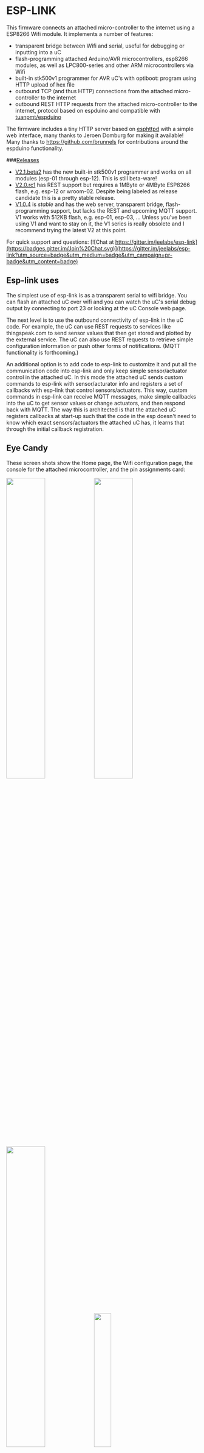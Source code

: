 ESP-LINK
========

This firmware connects an attached micro-controller to the internet using a ESP8266 Wifi module.
It implements a number of features:
- transparent bridge between Wifi and serial, useful for debugging or inputting into a uC
- flash-programming attached Arduino/AVR microcontrollers, esp8266 modules, as well as
  LPC800-series and other ARM microcontrollers via Wifi
- built-in stk500v1 programmer for AVR uC's with optiboot: program using HTTP upload of hex file
- outbound TCP (and thus HTTP) connections from the attached micro-controller to the internet
- outbound REST HTTP requests from the attached micro-controller to the internet, protocol
  based on espduino and compatible with [tuanpmt/espduino](https://github.com/tuanpmt/espduino)

The firmware includes a tiny HTTP server based on
[esphttpd](http://www.esp8266.com/viewforum.php?f=34)
with a simple web interface, many thanks to Jeroen Domburg for making it available!
Many thanks to https://github.com/brunnels for contributions around the espduino functionality.

###[Releases](https://github.com/jeelabs/esp-link/releases)

- [V2.1.beta2](https://github.com/jeelabs/esp-link/releases/tag/v2.1.beta2) has the new built-in
  stk500v1 programmer and works on all modules (esp-01 through esp-12). This is still beta-ware!
- [V2.0.rc1](https://github.com/jeelabs/esp-link/releases/tag/v2.0.rc1) has REST support but
  requires a 1MByte or 4MByte ESP8266 flash, e.g. esp-12 or wroom-02. Despite being labeled
  as release candidate this is a pretty stable release.
- [V1.0.4](https://github.com/jeelabs/esp-link/releases/tag/v1.0.4) is _stable_
  and has the web server, transparent bridge, flash-programming support, but lacks
  the REST and upcoming MQTT support. V1 works with 512KB flash, e.g. esp-01, esp-03, ...
  Unless you've been using V1 and want to stay on it, the V1 series is really obsolete and
  I recommend trying the latest V2 at this point.

For quick support and questions:
[![Chat at https://gitter.im/jeelabs/esp-link](https://badges.gitter.im/Join%20Chat.svg)](https://gitter.im/jeelabs/esp-link?utm_source=badge&utm_medium=badge&utm_campaign=pr-badge&utm_content=badge)

Esp-link uses
-------------
The simplest use of esp-link is as a transparent serial to wifi bridge. You can flash an attached
uC over wifi and you can watch the uC's serial debug output by connecting to port 23 or looking
at the uC Console web page.

The next level is to use the outbound connectivity of esp-link in the uC code. For example, the
uC can use REST requests to services like thingspeak.com to send sensor values that then get
stored and plotted by the external service.
The uC can also use REST requests to retrieve simple configuration
information or push other forms of notifications. (MQTT functionality is forthcoming.)

An additional option is to add code to esp-link to customize it and put all the communication
code into esp-link and only keep simple sensor/actuator control in the attached uC. In this
mode the attached uC sends custom commands to esp-link with sensor/acturator info and
registers a set of callbacks with esp-link that control sensors/actuators. This way, custom
commands in esp-link can receive MQTT messages, make simple callbacks into the uC to get sensor
values or change actuators, and then respond back with MQTT. The way this is architected is that
the attached uC registers callbacks at start-up such that the code in the esp doesn't need to 
know which exact sensors/actuators the attached uC has, it learns that through the initial
callback registration.

Eye Candy
---------
These screen shots show the Home page, the Wifi configuration page, the console for the
attached microcontroller, and the pin assignments card:

<img width="45%" src="https://cloud.githubusercontent.com/assets/39480/8261425/6ca395a6-167f-11e5-8e92-77150371135a.png">
<img width="45%" src="https://cloud.githubusercontent.com/assets/39480/8261427/6caf7326-167f-11e5-8085-bc8b20159b2b.png">
<img width="45%" src="https://cloud.githubusercontent.com/assets/39480/8261426/6ca7f75e-167f-11e5-827d-9a1c582ad05d.png">
<img width="30%" src="https://cloud.githubusercontent.com/assets/39480/8261658/11e6c64a-1681-11e5-82d0-ea5ec90a6ddb.png">

Hardware info
-------------
This firmware is designed for any esp8266 module.
The recommended connections for an esp-01 module are:
- URXD: connect to TX of microcontroller
- UTXD: connect to RX of microcontroller
- GPIO0: connect to RESET of microcontroller
- GPIO2: optionally connect green LED to 3.3V (indicates wifi status)

The recommended connections for an esp-12 module are:
- URXD: connect to TX of microcontroller
- UTXD: connect to RX of microcontroller
- GPIO12: connect to RESET of microcontroller
- GPIO13: connect to ISP of LPC/ARM microcontroller or to GPIO0 of esp8266 being programmed
  (not used with Arduino/AVR)
- GPIO0: optionally connect green "conn" LED to 3.3V (indicates wifi status)
- GPIO2: optionally connect yellow "ser" LED to 3.3V (indicates serial activity)

If your application has problems with the boot message that is output at ~74600 baud by the ROM
at boot time you can connect an esp-12 module as follows and choose the "swap_uart" pin assignment
in the esp-link web interface:
- GPIO13: connect to TX of microcontroller
- GPIO15: connect to RX of microcontroller
- GPIO1/UTXD: connect to RESET of microcontroller
- GPIO3/URXD: connect to ISP of LPC/ARM microcontroller or to GPIO0 of esp8266 being programmed
  (not used with Arduino/AVR)
- GPIO0: optionally connect green "conn" LED to 3.3V (indicates wifi status)
- GPIO2: optionally connect yellow "ser" LED to 3.3V (indicates serial activity)

If you are using an FTDI connector, GPIO12 goes to DTR and GPIO13 goes to CTS (or vice-versa, I've
seen both used, sigh).

The GPIO pin assignments can be changed dynamically in the web UI and are saved in flash.

Initial flashing
----------------
If you want to simply flash a pre-built firmware binary, you can download the latest
[release](https://github.com/jeelabs/esp-link/releases) and use your favorite
ESP8266 flashing tool to flash the bootloader, the firmware, and blank settings.
Detailed instructions are provided in the release notes.

_Important_: the firmware adapts automatically to the size of the flash chip using information
stored in the boot sector (address 0). This is the standard way that the esp8266 SDK detects
the flash size. What this means is that you need to set this properly when you flash the bootloader.
If you use esptool.py you can do it using the -ff and -fs options.

Wifi configuration overview
------------------
For proper operation the end state that esp-link needs to arrive at is to have it
join your pre-existing wifi network as a pure station.
However, in order to get there esp-link will start out as an access point and you'll have
to join its network to configure it. The short version is:
 1. esp-link creates a wifi access point with an SSID of the form `ESP_012ABC` (some modules
    use a different SSID form, such as `ai-thinker-012ABC`)
 2. you join your laptop or phone to esp-link's network as a station and you configure
    esp-link wifi with your network info by pointing your browser at http://192.168.4.1/
 3. esp-link starts to connect to your network while continuing to also be an access point
    ("AP+STA"), the esp-link may show up with a `esp-link.local` hostname
    (depends on your DHCP/DNS config)
 4. esp-link succeeds in connecting and shuts down its own access point after 15 seconds,
    you reconnect your laptop/phone to your normal network and access esp-link via its hostname
    or IP address

LED indicators
--------------
Assuming appropriate hardware attached to GPIO pins, the green "conn" LED will show the wifi
status as follows:
- Very short flash once a second: not connected to a network and running as AP+STA, i.e.
  trying to connect to the configured network
- Very short flash once every two seconds: not connected to a network and running as AP-only
- Even on/off at 1HZ: connected to the configured network but no IP address (waiting on DHCP)
- Steady on with very short off every 3 seconds: connected to the configured network with an
  IP address (esp-link shuts down its AP after 15 seconds)

The yellow "ser" LED will blink briefly every time serial data is sent or received by the esp-link.

Wifi configuration details
--------------------------
After you have serially flashed the module it will create a wifi access point (AP) with an
SSID of the form `ESP_012ABC` where 012ABC is a piece of the module's MAC address.
Using a laptop, phone, or tablet connect to this SSID and then open a browser pointed at
http://192.168.4.1/, you should then see the esp-link web site.

Now configure the wifi. The desired configuration is for the esp-link to be a
station on your local wifi network so you can communicate with it from all your computers.

To make this happen, navigate to the wifi page and you should see the esp-link scan
for available networks. You should then see a list of detected networks on the web page and you
can select yours.
Enter a password if your network is secure (highly recommended...) and hit the connect button.

You should now see that the esp-link has connected to your network and it should show you
its IP address. _Write it down_. You will then have to switch your laptop, phone, or tablet
back to your network and then you can connect to the esp-link's IP address or, depending on your
network's DHCP/DNS config you may be able to go to http://esp-link.local

At this point the esp-link will have switched to STA mode and be just a station on your
wifi network. These settings are stored in flash and thereby remembered through resets and
power cycles. They are also remembered when you flash new firmware. Only flashing `blank.bin`
via the serial port as indicated above will reset the wifi settings.

There is a fail-safe, which is that after a reset or a configuration change, if the esp-link
cannot connect to your network it will revert back to AP+STA mode after 15 seconds and thus
both present its `ESP_012ABC`-style network and continue trying to reconnect to the requested network.
You can then connect to the esp-link's AP and reconfigure the station part.

One open issue (#28) is that esp-link cannot always display the IP address it is getting to the browser
used to configure the ssid/password info. The problem is that the initial STA+AP mode may use
channel 1 and you configure it to connect to an AP on channel 6. This requires the ESP8266's AP
to also switch to channel 6 disconnecting you in the meantime. 

Troubleshooting
---------------
- verify that you have sufficient power, borderline power can cause the esp module to seemingly
  function until it tries to transmit and the power rail collapses
- if you just cannot flash your esp8266 module (some people call it the zombie mode) make sure you
  have gpio0 and gpio15 pulled to gnd with a 1K resistor, gpio2 tied to 3.3V with 1K resistor, and
  RX/TX connected without anything in series. If you need to level shift the signal going into the
  esp8266's RX use a 1K resistor. Use 115200 baud in the flasher.
  (For a permanent set-up I would use higher resistor values but
  when nothing seems to work these are the ones I try.)
- if the flashing succeeded, check the "conn" LED to see which mode esp-link is in (see LED info above)
- reset or power-cycle the esp-link to force it to become an access-point if it can't
  connect to your network within 15-20 seconds
- if the LED says that esp-link is on your network but you can't get to it, make sure your
  laptop is on the same network (and no longer on the esp's network)
- if you do not know the esp-link's IP address on your network, try `esp-link.local`, try to find
  the lease in your DHCP server; if all fails, you may have to turn off your access point (or walk
  far enough away) and reset/power-cycle esp-link, it will then fail to connect and start its
  own AP after 15-20 seconds

Building the firmware
---------------------
The firmware has been built using the [esp-open-sdk](https://github.com/pfalcon/esp-open-sdk)
on a Linux system. Create an esp8266 directory, install the esp-open-sdk into a sub-directory.
Download the Espressif SDK (use the version mentioned in the release notes) from their
[download forum](http://bbs.espressif.com/viewforum.php?f=5) and also expand it into a
sub-directory. Then clone the esp-link repository into a third sub-directory.
This way the relative paths in the Makefile will work.
If you choose a different directory structure look at the Makefile for the appropriate environment
variables to define.

In order to OTA-update the esp8266 you should `export ESP_HOSTNAME=...` with the hostname or
IP address of your module.

Now, build the code: `make` in the top-level of esp-link.

A few notes from others (I can't fully verify these):
- You may need to install `zlib1g-dev` and `python-serial`
- Make sure you have the correct version of the esp_iot_sdk
- Make sure the paths at the beginning of the makefile are correct
- Make sure `esp-open-sdk/xtensa-lx106-elf/bin` is in the PATH set in the Makefile

It is possible to build esp-link on Windows, but it requires a gaggle of software to be installed:
- Install the unofficial sdk, mingw, SourceTree (gui git client), python 2.7, git cli, Java
- Use SourceTree to checkout under C:\espressif or wherever you installed the unofficial sdk,
  (see this thread for the unofficial sdk http://www.esp8266.com/viewtopic.php?t=820)
- Create a symbolic link under c:/espressif for the git bin directory under program files and
  the java bin directory under program files.
- ...

Updating the firmware over-the-air
---------------------
This firmware supports over-the-air (OTA) flashing, so you do not have to deal with serial
flashing again after the initial one! The recommended way to flash is to use `make wiflash`
if you are also building the firmware.
If you are downloading firmware binaries use `./wiflash`.
`make wiflash` assumes that you set `ESP_HOSTNAME` to the hostname or IP address of your esp-link.
You can easily do that using something like `ESP_HOSTNAME=192.168.1.5 make wiflash`.

The flashing, restart, and re-associating with your wireless network takes about 15 seconds
and is fully automatic. The first 1MB of flash are divided into two 512KB partitions allowing for new
code to be uploaded into one partition while running from the other. This is the official
OTA upgrade method supported by the SDK, except that the firmware is POSTed to the module
using curl as opposed to having the module download it from a cloud server. On a module with
512KB flash there is only space for one partition and thus no way to do an OTA update.

If you are downloading the binary versions of the firmware (links forthcoming) you need to have
both `user1.bin` and `user2.bin` handy and run `wiflash.sh <esp-hostname> user1.bin user2.bin`.
This will query the esp-link for which file it needs, upload the file, and then reconnect to
ensure all is well.

Note that when you flash the firmware the wifi settings are all preserved so the esp-link should
reconnect to your network within a few seconds and the whole flashing process should take 15-30
from beginning to end. If you need to clear the wifi settings you need to reflash the `blank.bin`
using the serial port.

The flash configuration and the OTA upgrade process is described in more detail in [FLASH.md](FLASH.md)

Serial bridge and connections to Arduino, AVR, ARM, LPC microcontrollers
------------------------------------------------------------------------
In order to connect through the esp-link to a microcontroller use port 23. For example,
on linux you can use `nc esp-hostname 23` or `telnet esp-hostname 23`.

Note that multiple connections to port 23 and 2323 can be made simultaneously. Esp-link will
intermix characters received on all these connections onto the serial TX and it will
broadcast incoming characters from the serial RX to all connections. Use with caution!

### Flashing an attached AVR/Arduino

There are three options for reprogramming an attached AVR/Arduino microcontroller:
- Use avrdude and point it at port 23 of esp-link. Esp-link automatically detects the programming
  sequence and issues a reset to the AVR.
- Use avrdude and point it at port 2323 of esp-link. This is the same as port 23 except that the
  autodectection is not used and the reset happens because port 2323 is used
- Use curl or a similar tool to HTTP POST the firmware to esp-link. This uses the built-in
  programmer, which only works for AVRs/Arduinos with the optiboot bootloader (which is std).

To reprogram an Arduino / AVR microcontroller by pointing avrdude at port 23 or 2323 you
specify a serial port of the form `net:esp-link:23` in avrdude's -P option, where
`esp-link` is either the hostname of your esp-link or its IP address).
This is instead of specifying a serial port of the form /dev/ttyUSB0.
Esp-link detects that avrdude starts its connection with a flash synchronization sequence
and sends a reset to the AVR microcontroller so it can switch into flash programming mode.

To reprogram using the HTTP POST method you need to first issue a POST to put optiboot into
programming mode: POST to `http://esp-link/pgm/sync`, this starts the process. Then check that
synchronization with optiboot has been achieved by issuing a GET to the same URL
(`http://esp-link/pgm/sync`). Repeat until you have sync (takes <500ms normally). Finally
issue a POST request to `http://esp-link/pgm/upload` with your hex file as POST data (raw,
not url-encoded or multipart-mime. Please look into the avrflash script for the curl command-line
details or use that script directly (`./avrflash esp-link.local my_sketch.hex`).
_Important_: after the initial sync request that resets the AVR you have 10 seconds to get to the
upload post or esp-link will time-out. So if you're manually entering curl commands have them
prepared so you can copy&paste!

When to use which method? If port 23 works then go with that. If you have trouble getting sync
or it craps out in the middle too often then try the built-in programmer with the HTTP POST.
If your AVR doesn't use optiboot then use port 2323 since esp-link may not recognize the programming
sequence and not issue a reset if you use port 23.

If you are having trouble with the built-in programmer and see something like this:
```
# ./avrflash 192.168.3.104 blink.hex
Error checking sync: FAILED to SYNC: abandoned after timeout, got:
:\xF/\x00\xCj\xCz\xCJ\xCZ\xC\xAÜ\xC\xAä\xC\xAÜ\xC\xAä\xC\xBì\xC\xBô\xC\xBì\xC\xBô\xC\xAÜ\xC\xAä\xC\x00\xC\x00\x00\x00
\x00\x00\x00\x00\x00\x00\x00\x00\x00\x00\x00\x00\x00\x00\x00\x00\x00\x00\x00\x00\x00\x00\x00\x00\x00\x00\x00\x00\x00
\x00\x00\x00\x00\x00\x00\x00\x00\x00\x00\xF6\xF6\xF6\xF6\xC
```
the most likely cause is a baud rate mismatch and/or a bad connection from the esp8266 to the AVRs reset line.
The baud rate used by esp-link is set on the uC Console web page.
The above garbage characters are most likely due to optiboot timing out and starting the sketch and then the sketch
sending data at a different baud rate than configured into esp-link.
Note that sketches don't necessarily use the same baud rate as optiboot, so you may have the correct baud rate configured
but reset isn't functioning, or reset may be functioning but the baud rate may be incorrect.

The output of a successful flash using the built-in programmer looks like this:
```
Success. 3098 bytes in 0.8s, 3674B/s 63% efficient
```
This says that the sketch comprises 3098 bytes of flash, sas written in 0.8 seconds (excludes the initial sync time),
and the 3098 bytes were flashed at a rate of 3674 bytes per second.
The efficiency measure is the ratio of the actual rate to the serial baud rate, in this case 57600 baud,
thus 3674/5760 = 0.63 (there are 10 baud per character).
The efficiency is not 100% because there is protocol overhead (such as sync, record type, and length characaters)
and there is dead time waiting for an ack or preparing the next record to be sent.

### Flashing an attached ARM processor

You can reprogram NXP's LPC800-series and many other ARM processors as well by pointing your
programmer similarly at the esp-link's port 23. For example, if you are using
https://github.com/jeelabs/embello/tree/master/tools/uploader a command line like
`uploader -t -s -w esp-link:23 build/firmware.bin` does the trick.
The way it works is that the uploader uses telnet protocol escape sequences in order to
make esp-link issue the appropriate "ISP" and reset sequence to the microcontroller to start the
flash programming. If you use a different ARM programming tool it will work as well as long as
it starts the connection with the `?\r\n` synchronization sequence.

### Flashing an attached esp8266

(This is not well tested, more details forthcoming...)
Yes, you can use esp-link running on one esp8266 module to flash another esp8266 module!
For this to work you need a special version of esptool.py that has support for serial over
telnet.

Debug log
---------
The esp-link web UI can display the esp-link debug log (os_printf statements in the code). This
is handy but sometimes not sufficient. Esp-link also prints the debug info to the UART where
it is sometimes more convenient and sometimes less... For this reason three UART debug log
modes are supported that can be set in the web UI (and the mode is saved in flash):
- auto: the UART log starts enabled at boot and disables itself when esp-link associates with
  an AP. It re-enables itself if the association is lost.
- off: the UART log is always off
- on: the UART log is always on

Note that even if the UART log is always off the bootloader prints to uart0 whenever the
esp8266 comes out of reset. This cannot be disabled.

Outbound HTTP REST requests and MQTT client
-------------------------------------------
The V2 versions of esp-link support the espduino SLIP protocol that supports simple outbound
HTTP REST requests as well as an MQTT client. The SLIP protocol consists of commands with
binary arguments sent from the
attached microcontroller to the esp8266, which then performs the command and responds back.
The responses back use a callback address in the attached microcontroller code, i.e., the
command sent by the uC contains a callback address and the response from the esp8266 starts
with that callback address. This enables asynchronous communication where esp-link can notify the
uC when requests complete or when other actions happen, such as wifi connectivity status changes.

You can find a demo sketch in a fork of the espduino library at
https://github.com/tve/espduino in the
[examples/demo folder](https://github.com/tve/espduino/tree/master/espduino/examples/demo).

More docs forthcoming...

Contact
-------
If you find problems with esp-link, please create a github issue. If you have a question, please
use the gitter chat link at the top of this page.
